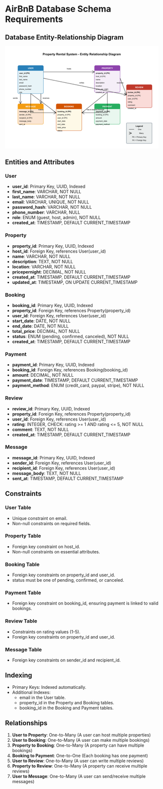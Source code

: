 # AirBnB Database Schema Requirements

## Database Entity-Relationship Diagram

![AirBnB Database ERD](./er_diagram.png)

## Entities and Attributes

### User
- **user_id**: Primary Key, UUID, Indexed
- **first_name**: VARCHAR, NOT NULL
- **last_name**: VARCHAR, NOT NULL
- **email**: VARCHAR, UNIQUE, NOT NULL
- **password_hash**: VARCHAR, NOT NULL
- **phone_number**: VARCHAR, NULL
- **role**: ENUM (guest, host, admin), NOT NULL
- **created_at**: TIMESTAMP, DEFAULT CURRENT_TIMESTAMP

### Property
- **property_id**: Primary Key, UUID, Indexed
- **host_id**: Foreign Key, references User(user_id)
- **name**: VARCHAR, NOT NULL
- **description**: TEXT, NOT NULL
- **location**: VARCHAR, NOT NULL
- **pricepernight**: DECIMAL, NOT NULL
- **created_at**: TIMESTAMP, DEFAULT CURRENT_TIMESTAMP
- **updated_at**: TIMESTAMP, ON UPDATE CURRENT_TIMESTAMP

### Booking
- **booking_id**: Primary Key, UUID, Indexed
- **property_id**: Foreign Key, references Property(property_id)
- **user_id**: Foreign Key, references User(user_id)
- **start_date**: DATE, NOT NULL
- **end_date**: DATE, NOT NULL
- **total_price**: DECIMAL, NOT NULL
- **status**: ENUM (pending, confirmed, canceled), NOT NULL
- **created_at**: TIMESTAMP, DEFAULT CURRENT_TIMESTAMP

### Payment
- **payment_id**: Primary Key, UUID, Indexed
- **booking_id**: Foreign Key, references Booking(booking_id)
- **amount**: DECIMAL, NOT NULL
- **payment_date**: TIMESTAMP, DEFAULT CURRENT_TIMESTAMP
- **payment_method**: ENUM (credit_card, paypal, stripe), NOT NULL

### Review
- **review_id**: Primary Key, UUID, Indexed
- **property_id**: Foreign Key, references Property(property_id)
- **user_id**: Foreign Key, references User(user_id)
- **rating**: INTEGER, CHECK: rating >= 1 AND rating <= 5, NOT NULL
- **comment**: TEXT, NOT NULL
- **created_at**: TIMESTAMP, DEFAULT CURRENT_TIMESTAMP

### Message
- **message_id**: Primary Key, UUID, Indexed
- **sender_id**: Foreign Key, references User(user_id)
- **recipient_id**: Foreign Key, references User(user_id)
- **message_body**: TEXT, NOT NULL
- **sent_at**: TIMESTAMP, DEFAULT CURRENT_TIMESTAMP

## Constraints

### User Table
- Unique constraint on email.
- Non-null constraints on required fields.

### Property Table
- Foreign key constraint on host_id.
- Non-null constraints on essential attributes.

### Booking Table
- Foreign key constraints on property_id and user_id.
- status must be one of pending, confirmed, or canceled.

### Payment Table
- Foreign key constraint on booking_id, ensuring payment is linked to valid bookings.

### Review Table
- Constraints on rating values (1-5).
- Foreign key constraints on property_id and user_id.

### Message Table
- Foreign key constraints on sender_id and recipient_id.

## Indexing
- Primary Keys: Indexed automatically.
- Additional Indexes:
  - email in the User table.
  - property_id in the Property and Booking tables.
  - booking_id in the Booking and Payment tables.

## Relationships
1. **User to Property**: One-to-Many (A user can host multiple properties)
2. **User to Booking**: One-to-Many (A user can make multiple bookings)
3. **Property to Booking**: One-to-Many (A property can have multiple bookings)
4. **Booking to Payment**: One-to-One (Each booking has one payment)
5. **User to Review**: One-to-Many (A user can write multiple reviews)
6. **Property to Review**: One-to-Many (A property can receive multiple reviews)
7. **User to Message**: One-to-Many (A user can send/receive multiple messages)